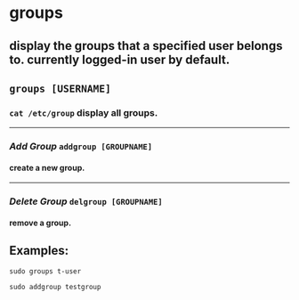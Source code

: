 # groups

display the groups that a specified user belongs to. currently logged-in user by default.
---

` groups [USERNAME] `
---

### ` cat /etc/group ` display all groups.

---

### ***Add Group*** ` addgroup [GROUPNAME] ` <br>
#### create a new group.

---

### ***Delete Group*** ` delgroup [GROUPNAME] ` <br>
#### remove a group.

## Examples:
` sudo groups t-user `

` sudo addgroup testgroup `
